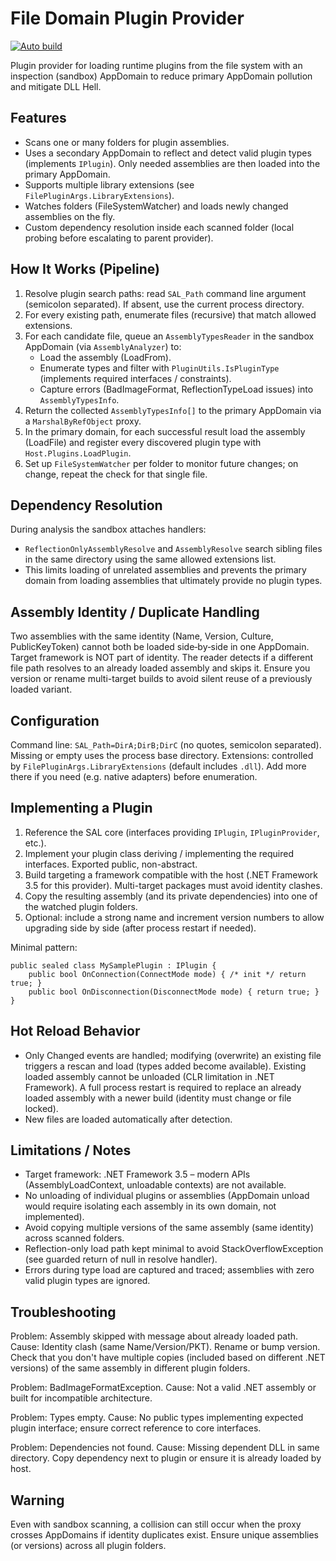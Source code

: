 # File Domain Plugin Provider
[![Auto build](https://github.com/DKorablin/Plugin.FileDomainPluginProvider/actions/workflows/release.yml/badge.svg)](https://github.com/DKorablin/Plugin.FileDomainPluginProvider/releases/latest)

Plugin provider for loading runtime plugins from the file system with an inspection (sandbox) AppDomain to reduce primary AppDomain pollution and mitigate DLL Hell.

## Features
* Scans one or many folders for plugin assemblies.
* Uses a secondary AppDomain to reflect and detect valid plugin types (implements `IPlugin`). Only needed assemblies are then loaded into the primary AppDomain.
* Supports multiple library extensions (see `FilePluginArgs.LibraryExtensions`).
* Watches folders (FileSystemWatcher) and loads newly changed assemblies on the fly.
* Custom dependency resolution inside each scanned folder (local probing before escalating to parent provider).

## How It Works (Pipeline)
1. Resolve plugin search paths: read `SAL_Path` command line argument (semicolon separated). If absent, use the current process directory.
2. For every existing path, enumerate files (recursive) that match allowed extensions.
3. For each candidate file, queue an `AssemblyTypesReader` in the sandbox AppDomain (via `AssemblyAnalyzer`) to:
   - Load the assembly (LoadFrom).
   - Enumerate types and filter with `PluginUtils.IsPluginType` (implements required interfaces / constraints).
   - Capture errors (BadImageFormat, ReflectionTypeLoad issues) into `AssemblyTypesInfo`.
4. Return the collected `AssemblyTypesInfo[]` to the primary AppDomain via a `MarshalByRefObject` proxy.
5. In the primary domain, for each successful result load the assembly (LoadFile) and register every discovered plugin type with `Host.Plugins.LoadPlugin`.
6. Set up `FileSystemWatcher` per folder to monitor future changes; on change, repeat the check for that single file.

## Dependency Resolution
During analysis the sandbox attaches handlers:
* `ReflectionOnlyAssemblyResolve` and `AssemblyResolve` search sibling files in the same directory using the same allowed extensions list.
* This limits loading of unrelated assemblies and prevents the primary domain from loading assemblies that ultimately provide no plugin types.

## Assembly Identity / Duplicate Handling
Two assemblies with the same identity (Name, Version, Culture, PublicKeyToken) cannot both be loaded side‑by‑side in one AppDomain. Target framework is NOT part of identity. The reader detects if a different file path resolves to an already loaded assembly and skips it. Ensure you version or rename multi-target builds to avoid silent reuse of a previously loaded variant.

## Configuration
Command line: `SAL_Path=DirA;DirB;DirC` (no quotes, semicolon separated). Missing or empty uses the process base directory.
Extensions: controlled by `FilePluginArgs.LibraryExtensions` (default includes `.dll`). Add more there if you need (e.g. native adapters) before enumeration.

## Implementing a Plugin
1. Reference the SAL core (interfaces providing `IPlugin`, `IPluginProvider`, etc.).
2. Implement your plugin class deriving / implementing the required interfaces. Exported public, non-abstract.
3. Build targeting a framework compatible with the host (.NET Framework 3.5 for this provider). Multi-target packages must avoid identity clashes.
4. Copy the resulting assembly (and its private dependencies) into one of the watched plugin folders.
5. Optional: include a strong name and increment version numbers to allow upgrading side by side (after process restart if needed).

Minimal pattern:
```
public sealed class MySamplePlugin : IPlugin {
    public bool OnConnection(ConnectMode mode) { /* init */ return true; }
    public bool OnDisconnection(DisconnectMode mode) { return true; }
}
```

## Hot Reload Behavior
* Only Changed events are handled; modifying (overwrite) an existing file triggers a rescan and load (types added become available). Existing loaded assembly cannot be unloaded (CLR limitation in .NET Framework). A full process restart is required to replace an already loaded assembly with a newer build (identity must change or file locked).
* New files are loaded automatically after detection.

## Limitations / Notes
* Target framework: .NET Framework 3.5 – modern APIs (AssemblyLoadContext, unloadable contexts) are not available.
* No unloading of individual plugins or assemblies (AppDomain unload would require isolating each assembly in its own domain, not implemented).
* Avoid copying multiple versions of the same assembly (same identity) across scanned folders.
* Reflection-only load path kept minimal to avoid StackOverflowException (see guarded return of null in resolve handler).
* Errors during type load are captured and traced; assemblies with zero valid plugin types are ignored.

## Troubleshooting
Problem: Assembly skipped with message about already loaded path.
Cause: Identity clash (same Name/Version/PKT). Rename or bump version. Check that you don't have multiple copies (included based on different .NET versions) of the same assembly in different plugin folders.

Problem: BadImageFormatException.
Cause: Not a valid .NET assembly or built for incompatible architecture.

Problem: Types empty.
Cause: No public types implementing expected plugin interface; ensure correct reference to core interfaces.

Problem: Dependencies not found.
Cause: Missing dependent DLL in same directory. Copy dependency next to plugin or ensure it is already loaded by host.

## Warning
Even with sandbox scanning, a collision can still occur when the proxy crosses AppDomains if identity duplicates exist. Ensure unique assemblies (or versions) across all plugin folders.